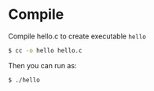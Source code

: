 # Compile

Compile hello.c to create executable `hello`

```bash
$ cc -o hello hello.c
```

Then you can run as:

```bash
$ ./hello
```
